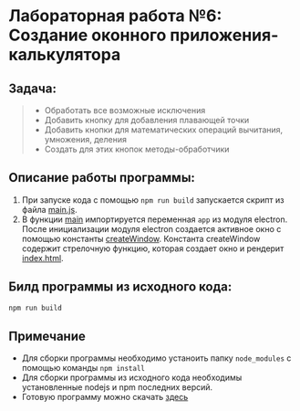# Лабораторная работа №6: Создание оконного приложения-калькулятора


## Задача:
> + Обработать все возможные исключения
> + Добавить кнопку для добавления плавающей точки
> + Добавить кнопки для математических операций вычитания,
    умножения, деления
> + Создать для этих кнопок методы-обработчики

## Описание работы программы:
1. При запуске кода с помощью `npm run build` запускается скрипт из файла [main.js](main.js).
2. В функции [main](main.js) импортируется переменная `app` из модуля electron. После инициализации модуля electron создается активное окно с помощью константы [createWindow](main.js). Константа createWindow содержит стрелочную функцию, которая создает окно и рендерит [index.html](index.html).



## Билд программы из исходного кода:
```bash
npm run build
```

## Примечание
+ Для сборки программы необходимо устаноить папку `node_modules` с помощью команды `npm install`
+ Для сборки программы из исходного кода необходимы установленные nodejs и npm последних версий.
+ Готовую программу можно скачать [здесь](https://drive.google.com/drive/folders/1_vue2Z-xKL_I6eLhHqzLWUCu5jNb62fH?usp=sharing)